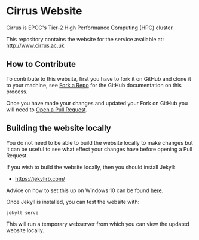 # Cirrus Website

Cirrus is EPCC's Tier-2 High Performance Computing (HPC) cluster.

This repository contains the website for the service available at:
<http://www.cirrus.ac.uk>

## How to Contribute

To contribute to this website, first you have to fork it on GitHub and
clone it to your machine, see [Fork a Repo](https://help.github.com/articles/fork-a-repo/) for the GitHub
documentation on this process.

Once you have made your changes and updated your Fork on GitHub you will
need to [Open a Pull Request](https://help.github.com/articles/using-pull-requests/).

## Building the website locally

You do not need to be able to build the website locally to make changes but it can
be useful to see what effect your changes have before opening a Pull Request.

If you wish to build the website locally, then you should install Jekyll:

- <https://jekyllrb.com/>

Advice on how to set this up on Windows 10 can be found [here](https://github.com/EPCCed/cirrus-website/blob/master/README%20How%20to%20set%20up%20jekyll%20to%20preview%20website%20changes%20locally%20on%20Win10.md).

Once Jekyll is installed, you can test the website with:

```
jekyll serve
```

This will run a temporary webserver from which you can view the updated website locally.
